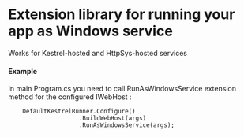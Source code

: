 # Extension library for running your app as Windows service 

Works for Kestrel-hosted and HttpSys-hosted services

#### Example
In main Program.cs you need to call RunAsWindowsService extension method for the configured IWebHost :

		DefaultKestrelRunner.Configure()
                        .BuildWebHost(args)
                        .RunAsWindowsService(args);